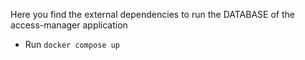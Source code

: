 Here you find the external dependencies to run the DATABASE of the access-manager application

* Run `docker compose up`
